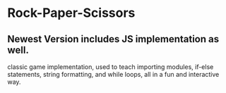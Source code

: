 # Rock-Paper-Scissors
## Newest Version includes JS implementation as well.
classic game implementation, used to teach importing modules, if-else statements, string formatting, and while loops, all in a fun and interactive way.
